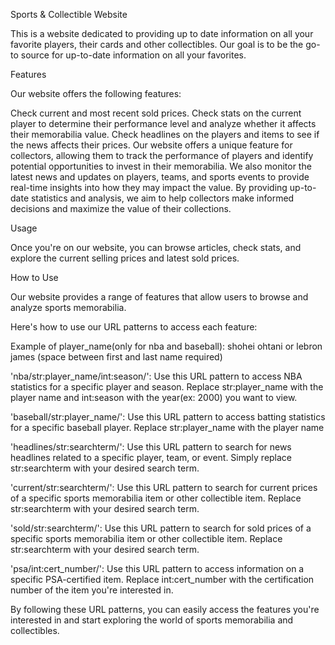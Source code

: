 Sports & Collectible Website

This is a website dedicated to providing up to date information on all your favorite players, their cards and other collectibles. Our goal is to be the go-to source for up-to-date information on all your favorites.

Features

Our website offers the following features:

Check current and most recent sold prices. Check stats on the current player to determine their performance level and analyze whether it affects their memorabilia value. Check headlines on the players and items to see if the news affects their prices. Our website offers a unique feature for collectors, allowing them to track the performance of players and identify potential opportunities to invest in their memorabilia. We also monitor the latest news and updates on players, teams, and sports events to provide real-time insights into how they may impact the value. By providing up-to-date statistics and analysis, we aim to help collectors make informed decisions and maximize the value of their collections.

Usage

Once you're on our website, you can browse articles, check stats, and explore the current selling prices and latest sold prices.

How to Use

Our website provides a range of features that allow users to browse and analyze sports memorabilia.

Here's how to use our URL patterns to access each feature:

Example of player_name(only for nba and baseball): shohei ohtani or lebron james (space between first and last name required) 

'nba/str:player_name/int:season/': Use this URL pattern to access NBA statistics for a specific player and season. Replace str:player_name with the player name and int:season with the year(ex: 2000) you want to view. 

'baseball/str:player_name/': Use this URL pattern to access batting statistics for a specific baseball player. Replace str:player_name with the player name



'headlines/str:searchterm/': Use this URL pattern to search for news headlines related to a specific player, team, or event. Simply replace str:searchterm with your desired search term. 

'current/str:searchterm/': Use this URL pattern to search for current prices of a specific sports memorabilia item or other collectible item. Replace str:searchterm with your desired search term. 

'sold/str:searchterm/': Use this URL pattern to search for sold prices of a specific sports memorabilia item or other collectible item. Replace str:searchterm with your desired search term. 

'psa/int:cert_number/': Use this URL pattern to access information on a specific PSA-certified item. Replace int:cert_number with the certification number of the item you're interested in. 

By following these URL patterns, you can easily access the features you're interested in and start exploring the world of sports memorabilia and collectibles.
